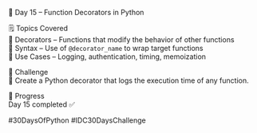 📅 Day 15 – Function Decorators in Python

🗒️ Topics Covered  
🔹 Decorators – Functions that modify the behavior of other functions  
🔹 Syntax – Use of `@decorator_name` to wrap target functions  
🔹 Use Cases – Logging, authentication, timing, memoization  

🎯 Challenge  
🔧 Create a Python decorator that logs the execution time of any function.

📌 Progress  
Day 15 completed ✅  

#30DaysOfPython #IDC30DaysChallenge
